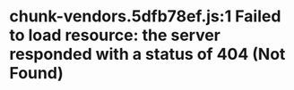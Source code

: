 # chunk-vendors.5dfb78ef.js:1 Failed to load resource: the server responded with a status of 404 (Not Found)
